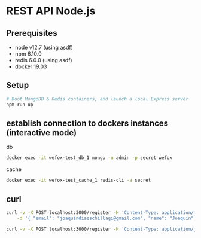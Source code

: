 # REST API Node.js

## Prerequisites

- node v12.7 (using asdf)
- npm 6.10.0
- redis 6.0.0 (using asdf)
- docker 19.03

## Setup 

```sh
# Boot MongoDB & Redis containers, and launch a local Express server
npm run up
```

## establish connection to dockers instances (interactive mode)

db
```sh
docker exec -it wefox-test_db_1 mongo -u admin -p secret wefox
```

cache
```sh
docker exec -it wefox-test_cache_1 redis-cli -a secret
```

## curl 


```sh
curl -v -X POST localhost:3000/register -H 'Content-Type: application/json' \
	-d '{ "email": "joaquindiazschillagi@gmail.com", "name": "Joaquin", "password": "secret12", "passwordConfirmation": "secret12" }'

curl -v -X POST localhost:3000/register -H 'Content-Type: application/json' --cookie 'sid=s%3AsRLKa3r_gtEukYdoxnwbQ7WSwr6MCIAr.SfA%2BJIRUbKak1BTjxYvXpbaHk8PEuR0O7yy1OyDVwaI'
```